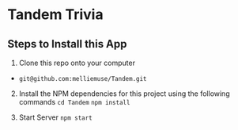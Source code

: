 # Tandem Trivia

## Steps to Install this App

1. Clone this repo onto your computer
- `git@github.com:melliemuse/Tandem.git`

2. Install the NPM dependencies for this project using the following commands
 `cd Tandem`
 `npm install`

3. Start Server
 `npm start `
